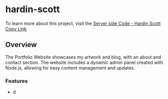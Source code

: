 # hardin-scott
To learn more about this project, visit the [Server side Code - Hardin Scott](https://github.com/adilrion/hardin-scott-server) [Copy Link](javascript:void(0); "Copy to clipboard") [<a href="https://github.com/adilrion/hardin-scott-server">](javascript:void(0);)


## Overview
The Portfolio Website showcases my artwork and blog, with an about and contact section. The website includes a dynamic admin panel created with Node.js, allowing for easy content management and updates.

### Features
  - d
